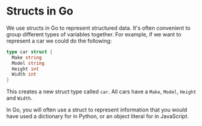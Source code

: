 # Structs in Go

We use structs in Go to represent structured data. It's often convenient to group different types of variables together. For example, if we want to represent a car we could do the following:

```go
type car struct {
  Make string
  Model string
  Height int
  Width int
}
```

This creates a new struct type called `car`. All cars have a `Make`, `Model`, `Height` and `Width`.

In Go, you will often use a struct to represent information that you would have used a dictionary for in Python, or an object literal for in JavaScript.


